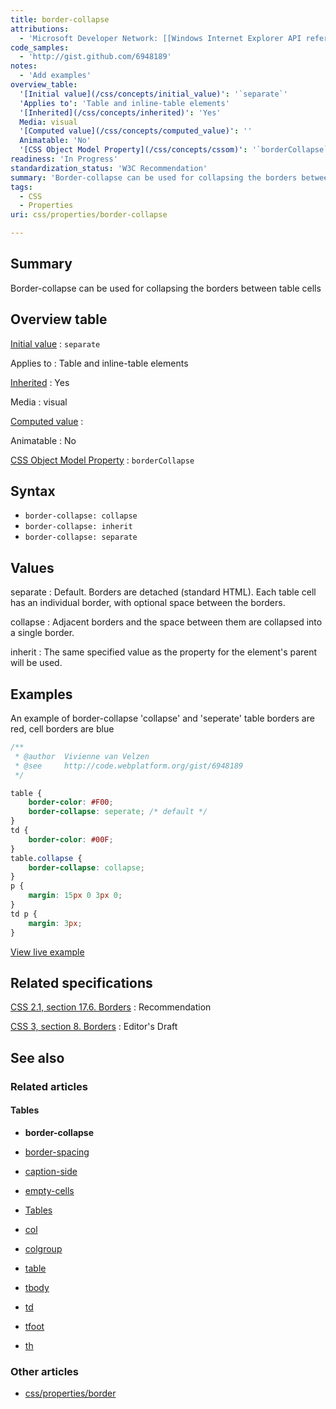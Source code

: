 ```yaml
---
title: border-collapse
attributions:
  - 'Microsoft Developer Network: [[Windows Internet Explorer API reference](http://msdn.microsoft.com/en-us/library/ie/hh828809%28v=vs.85%29.aspx) Article]'
code_samples:
  - 'http://gist.github.com/6948189'
notes:
  - 'Add examples'
overview_table:
  '[Initial value](/css/concepts/initial_value)': '`separate`'
  'Applies to': 'Table and inline-table elements'
  '[Inherited](/css/concepts/inherited)': 'Yes'
  Media: visual
  '[Computed value](/css/concepts/computed_value)': ''
  Animatable: 'No'
  '[CSS Object Model Property](/css/concepts/cssom)': '`borderCollapse`'
readiness: 'In Progress'
standardization_status: 'W3C Recommendation'
summary: 'Border-collapse can be used for collapsing the borders between table cells'
tags:
  - CSS
  - Properties
uri: css/properties/border-collapse

---
```

## Summary

Border-collapse can be used for collapsing the borders between table cells

## Overview table

[Initial value](/css/concepts/initial_value)
:   `separate`

Applies to
:   Table and inline-table elements

[Inherited](/css/concepts/inherited)
:   Yes

Media
:   visual

[Computed value](/css/concepts/computed_value)
:

Animatable
:   No

[CSS Object Model Property](/css/concepts/cssom)
:   `borderCollapse`

## Syntax

-   `border-collapse: collapse`
-   `border-collapse: inherit`
-   `border-collapse: separate`

## Values

separate
:   Default. Borders are detached (standard HTML). Each table cell has an individual border, with optional space between the borders.

collapse
:   Adjacent borders and the space between them are collapsed into a single border.

inherit
:   The same specified value as the property for the element's parent will be used.

## Examples

An example of border-collapse 'collapse' and 'seperate' table borders are red, cell borders are blue

``` css
/**
 * @author  Vivienne van Velzen
 * @see     http://code.webplatform.org/gist/6948189
 */

table {
    border-color: #F00;
    border-collapse: seperate; /* default */
}
td {
    border-color: #00F;
}
table.collapse {
    border-collapse: collapse;
}
p {
    margin: 15px 0 3px 0;
}
td p {
    margin: 3px;
}
```

[View live example](http://code.webplatform.org/gist/6948189)

## Related specifications

[CSS 2.1, section 17.6. Borders](http://www.w3.org/TR/CSS2/tables.html#propdef-border-collapse)
:   Recommendation

[CSS 3, section 8. Borders](http://dev.w3.org/csswg/css3-tables/#border-collapse)
:   Editor's Draft

## See also

### Related articles

#### Tables

-   **border-collapse**

-   [border-spacing](/css/properties/border-spacing)

-   [caption-side](/css/properties/caption-side)

-   [empty-cells](/css/properties/empty-cells)

-   [Tables](/css/tables)

-   [col](/html/elements/col)

-   [colgroup](/html/elements/colgroup)

-   [table](/html/elements/table)

-   [tbody](/html/elements/tbody)

-   [td](/html/elements/td)

-   [tfoot](/html/elements/tfoot)

-   [th](/html/elements/th)

### Other articles

-   [css/properties/border](/css/properties/border)
